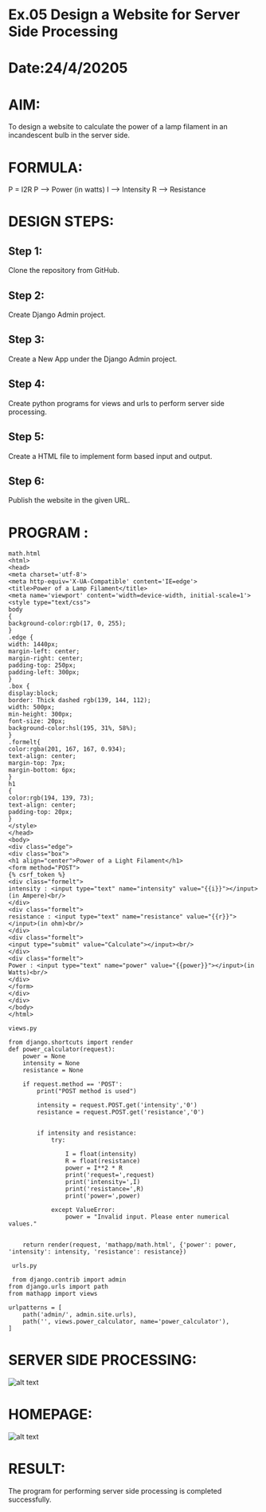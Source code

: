 # Ex.05 Design a Website for Server Side Processing
# Date:24/4/20205
# AIM:
To design a website to calculate the power of a lamp filament in an incandescent bulb in the server side.

# FORMULA:
P = I2R
P --> Power (in watts)
 I --> Intensity
 R --> Resistance

# DESIGN STEPS:
## Step 1:
Clone the repository from GitHub.

## Step 2:
Create Django Admin project.

## Step 3:
Create a New App under the Django Admin project.

## Step 4:
Create python programs for views and urls to perform server side processing.

## Step 5:
Create a HTML file to implement form based input and output.

## Step 6:
Publish the website in the given URL.

# PROGRAM :
```
math.html
<html>
<head>
<meta charset='utf-8'>
<meta http-equiv='X-UA-Compatible' content='IE=edge'>
<title>Power of a Lamp Filament</title>
<meta name='viewport' content='width=device-width, initial-scale=1'>
<style type="text/css">
body 
{
background-color:rgb(17, 0, 255);
}
.edge {
width: 1440px;
margin-left: center;
margin-right: center;
padding-top: 250px;
padding-left: 300px;
}
.box {
display:block;
border: Thick dashed rgb(139, 144, 112);
width: 500px;
min-height: 300px;
font-size: 20px;
background-color:hsl(195, 31%, 58%);
}
.formelt{
color:rgba(201, 167, 167, 0.934);
text-align: center;
margin-top: 7px;
margin-bottom: 6px;
}
h1
{
color:rgb(194, 139, 73);
text-align: center;
padding-top: 20px;
}
</style>
</head>
<body>
<div class="edge">
<div class="box">
<h1 align="center">Power of a Light Filament</h1>
<form method="POST">
{% csrf_token %}
<div class="formelt">
intensity : <input type="text" name="intensity" value="{{i}}"></input>(in Ampere)<br/>
</div>
<div class="formelt">
resistance : <input type="text" name="resistance" value="{{r}}"></input>(in ohm)<br/>
</div>
<div class="formelt">
<input type="submit" value="Calculate"></input><br/>
</div>
<div class="formelt">
Power : <input type="text" name="power" value="{{power}}"></input>(in Watts)<br/>
</div>
</form>
</div>
</div>
</body>
</html>

views.py

from django.shortcuts import render
def power_calculator(request):
    power = None 
    intensity = None
    resistance = None 

    if request.method == 'POST':
        print("POST method is used")
        
        intensity = request.POST.get('intensity','0')
        resistance = request.POST.get('resistance','0')

        
        if intensity and resistance:
            try:
            
                I = float(intensity)
                R = float(resistance)
                power = I**2 * R
                print('request=',request)
                print('intensity=',I)
                print('resistance=',R)
                print('power=',power)  

            except ValueError:
                power = "Invalid input. Please enter numerical values."

    
    return render(request, 'mathapp/math.html', {'power': power, 'intensity': intensity, 'resistance': resistance})

 urls.py

 from django.contrib import admin
from django.urls import path
from mathapp import views

urlpatterns = [
    path('admin/', admin.site.urls),
    path('', views.power_calculator, name='power_calculator'),
]

```


# SERVER SIDE PROCESSING:
  
  ![alt text](<Screenshot 2025-04-24 215438.png>)
# HOMEPAGE:
 ![alt text](<Screenshot 2025-04-24 215653.png>)
# RESULT:
The program for performing server side processing is completed successfully.
